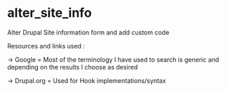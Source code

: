 # alter_site_info
Alter Drupal Site information form and add custom code

Resources and links used :

-> Google = Most of the terminology I have used to search is generic and depending on the results I choose as desired

-> Drupal.org = Used for Hook implementations/syntax
